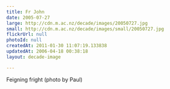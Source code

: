 ```yaml
---
title: Fr John
date: 2005-07-27
large: http://cdn.m.ac.nz/decade/images/20050727.jpg
small: http://cdn.m.ac.nz/decade/images/small/20050727.jpg
flickrUrl: null
photoId: null
createdAt: 2011-01-30 11:07:19.133838
updatedAt: 2006-04-18 00:38:18
layout: decade-image

---
```

Feigning fright (photo by Paul)
